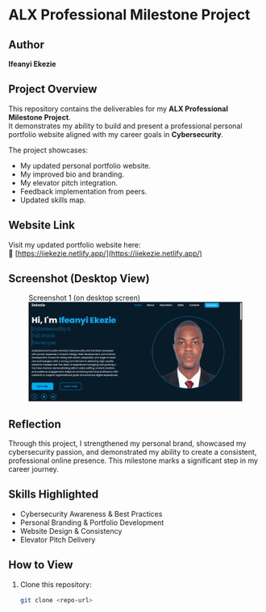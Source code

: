 # ALX Professional Milestone Project  

## Author  
**Ifeanyi Ekezie**

## Project Overview  
This repository contains the deliverables for my **ALX Professional Milestone Project**.  
It demonstrates my ability to build and present a professional personal portfolio website aligned with my career goals in **Cybersecurity**.  

The project showcases:  
- My updated personal portfolio website.  
- My improved bio and branding.  
- My elevator pitch integration.  
- Feedback implementation from peers.  
- Updated skills map.  

## Website Link  
Visit my updated portfolio website here:  
🔗 [https://iiekezie.netlify.app/](https://iiekezie.netlify.app/)

## Screenshot (Desktop View)  

<figure>
  <figcaption>Screenshot 1 (on desktop screen)</figcaption>
  <img src="images/Screenshot_1.png" alt="Screenshot 1" width="700">
</figure>

## Reflection  
Through this project, I strengthened my personal brand, showcased my cybersecurity passion, and demonstrated my ability to create a consistent, professional online presence. This milestone marks a significant step in my career journey.

## Skills Highlighted  
- Cybersecurity Awareness & Best Practices  
- Personal Branding & Portfolio Development  
- Website Design & Consistency  
- Elevator Pitch Delivery  

## How to View  
1. Clone this repository:
   ```bash
   git clone <repo-url>
